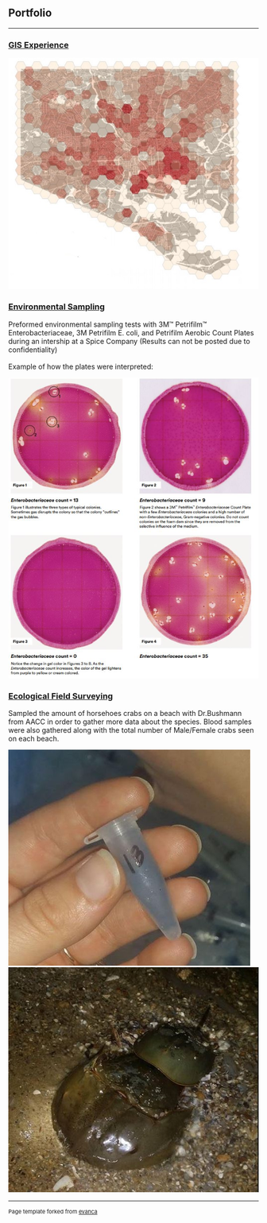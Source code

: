 ## Portfolio

---
### [GIS Experience](/project_probation/index)

<img src="images/SneakPeakVacancy.JPG?raw=true"/>

### [Environmental Sampling](/project_probation/index)
Preformed environmental sampling tests with 3M™ Petrifilm™ Enterobacteriaceae, 3M Petrifilm E. coli, and
Petrifilm Aerobic Count Plates during an intership at a Spice Company (Results can not be posted due to confidentiality)
  <br><br>
Example of how the plates were interpreted:


<img src="images/New_Eb.JPG?raw=true"/>

### [Ecological Field Surveying](/project_probation/index) 
Sampled the amount of horsehoes crabs on a beach with Dr.Bushmann from AACC in order to gather more data about the species. Blood samples were also gathered along with the total number of Male/Female crabs seen on each beach.

<img src="images/Blood.JPG?raw=true"/>
<img src="images/Crabs.JPG?raw=true"/>

---
<p style="font-size:11px">Page template forked from <a href="https://github.com/evanca/quick-portfolio">evanca</a></p>
<!-- Remove above link if you don't want to attibute -->
